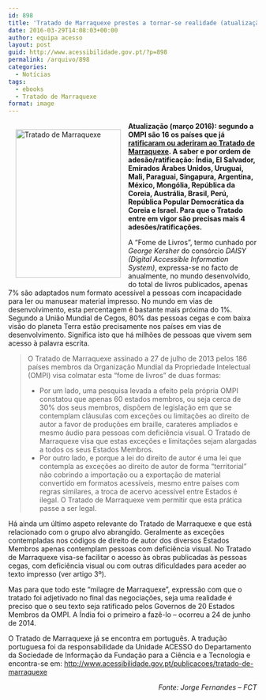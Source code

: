 ```yaml
---
id: 898
title: 'Tratado de Marraquexe prestes a tornar-se realidade (atualização: são já 16 os países que aderiram ou ratificaram o tratado)'
date: 2016-03-29T14:08:03+00:00
author: equipa acesso
layout: post
guid: http://www.acessibilidade.gov.pt/?p=898
permalink: /arquivo/898
categories:
  - Notícias
tags:
  - ebooks
  - Tratado de Marraquexe
format: image
---
```

<div style="float:left;margin:15px">
  <img src="http://www.bad.pt/noticia/wp-content/uploads/2014/09/tratado_Marraquexe-213x300.jpg" alt="Tratado de Marraquexe" width="213" height="300" />
</div>

**Atualização (março 2016): segundo a OMPI são 16 os países que já [ratificaram ou aderiram ao Tratado de Marraquexe](http://www.wipo.int/treaties/en/ShowResults.jsp?lang=en&search_what=N&treaty_id=843). A saber e por ordem de adesão/ratificação: Índia, El Salvador, Emirados Árabes Unidos, Uruguai, Mali, Paraguai, Singapura, Argentina, México, Mongólia, República da Coreia, Austrália, Brasil, Perú, República Popular Democrática da Coreia e Israel. Para que o Tratado entre em vigor são precisas mais 4 adesões/ratificações.**

A “Fome de Livros”, termo cunhado por <em lang=“en”>George Kersher</em> do consórcio <em lang=“en”>DAISY (Digital Accessible Information System)</em>, expressa-se no facto de anualmente, no mundo desenvolvido, do total de livros publicados, apenas 7% são adaptados num formato acessível a pessoas com incapacidade para ler ou manusear material impresso. No mundo em vias de desenvolvimento, esta percentagem é bastante mais próxima do 1%. Segundo a União Mundial de Cegos, 80% das pessoas cegas e com baixa visão do planeta Terra estão precisamente nos países em vias de desenvolvimento. Significa isto que há milhões de pessoas que vivem sem acesso à palavra escrita.

<blockquote style="clear:both">
  <p>
    O Tratado de Marraquexe assinado a 27 de julho de 2013 pelos 186 países membros da Organização Mundial da Propriedade Intelectual (OMPI) visa colmatar esta “fome de livros” de duas formas:
  </p>
  
  <ul>
    <li>
      Por um lado, uma pesquisa levada a efeito pela própria OMPI constatou que apenas 60 estados membros, ou seja cerca de 30% dos seus membros, dispõem de legislação em que se contemplam cláusulas com exceções ou limitações ao direito de autor a favor de produções em braille, carateres ampliados e mesmo áudio para pessoas com deficiência visual. O Tratado de Marraquexe visa que estas exceções e limitações sejam alargadas a todos os seus Estados Membros.
    </li>
    <li>
      Por outro lado, e porque a lei do direito de autor é uma lei que contempla as exceções ao direito de autor de forma “territorial” não cobrindo a importação ou a exportação de material convertido em formatos acessíveis, mesmo entre países com regras similares, a troca de acervo acessível entre Estados é ilegal. O Tratado de Marraquexe vem permitir que esta prática passe a ser legal.
    </li>
  </ul>
</blockquote>

<!--more Tratado de Marraquexe - mais livros acessíveis a pessoas com deficiência-->

Há ainda um último aspeto relevante do Tratado de Marraquexe e que está relacionado com o grupo alvo abrangido. Geralmente as exceções contempladas nos códigos de direito de autor dos diversos Estados Membros apenas contemplam pessoas com deficiência visual. No Tratado de Marraquexe visa-se facilitar o acesso às obras publicadas às pessoas cegas, com deficiência visual ou com outras dificuldades para aceder ao texto impresso (ver artigo 3º).

Mas para que todo este “milagre de Marraquexe”, expressão com que o tratado foi adjetivado no final das negociações, seja uma realidade é preciso que o seu texto seja ratificado pelos Governos de 20 Estados Membros da OMPI. A Índia foi o primeiro a fazê-lo – ocorreu a 24 de junho de 2014.

O Tratado de Marraquexe já se encontra em português. A tradução portuguesa foi da responsabilidade da Unidade ACESSO do Departamento da Sociedade de Informação da Fundação para a Ciência e a Tecnologia e encontra-se em: <http://www.acessibilidade.gov.pt/publicacoes/tratado-de-marraquexe>

<p style="text-align: right;">
  <em>Fonte: Jorge Fernandes – FCT</em>
</p>